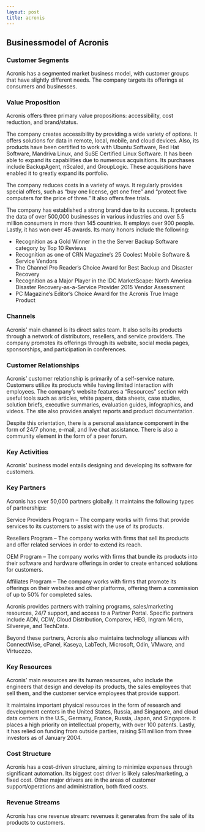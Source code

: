 ```yaml
---
layout: post
title: acronis
---
```


Businessmodel of Acronis
-------------------------

### Customer Segments

Acronis has a segmented market business model, with customer groups that have slightly different needs. The company targets its offerings at consumers and businesses.

### Value Proposition

Acronis offers three primary value propositions: accessibility, cost reduction, and brand/status.

The company creates accessibility by providing a wide variety of options. It offers solutions for data in remote, local, mobile, and cloud devices. Also, its products have been certified to work with Ubuntu Software, Red Hat Software, Mandriva Linux, and SuSE Certified Linux Software. It has been able to expand its capabilities due to numerous acquisitions. Its purchases include BackupAgent, nScaled, and GroupLogic. These acquisitions have enabled it to greatly expand its portfolio.

The company reduces costs in a variety of ways. It regularly provides special offers, such as “buy one license, get one free” and “protect five computers for the price of three.” It also offers free trials.

The company has established a strong brand due to its success. It protects the data of over 500,000 businesses in various industries and over 5.5 million consumers in more than 145 countries. It employs over 900 people. Lastly, it has won over 45 awards. Its many honors include the following:

 * Recognition as a Gold Winner in the the Server Backup Software category by Top 10 Reviews
* Recognition as one of CRN Magazine‘s 25 Coolest Mobile Software & Service Vendors
* The Channel Pro Reader’s Choice Award for Best Backup and Disaster Recovery
* Recognition as a Major Player in the IDC MarketScape: North America Disaster Recovery-as-a-Service Provider 2015 Vendor Assessment
* PC Magazine’s Editor’s Choice Award for the Acronis True Image Product
 ### Channels

Acronis’ main channel is its direct sales team. It also sells its products through a network of distributors, resellers, and service providers. The company promotes its offerings through its website, social media pages, sponsorships, and participation in conferences.

### Customer Relationships

Acronis’ customer relationship is primarily of a self-service nature. Customers utilize its products while having limited interaction with employees. The company’s website features a “Resources” section with useful tools such as articles, white papers, data sheets, case studies, solution briefs, executive summaries, evaluation guides, infographics, and videos. The site also provides analyst reports and product documentation.

Despite this orientation, there is a personal assistance component in the form of 24/7 phone, e-mail, and live chat assistance. There is also a community element in the form of a peer forum.

### Key Activities

Acronis’ business model entails designing and developing its software for customers.

### Key Partners

Acronis has over 50,000 partners globally. It maintains the following types of partnerships:

Service Providers Program – The company works with firms that provide services to its customers to assist with the use of its products.

Resellers Program – The company works with firms that sell its products and offer related services in order to extend its reach.

OEM Program – The company works with firms that bundle its products into their software and hardware offerings in order to create enhanced solutions for customers.

Affiliates Program – The company works with firms that promote its offerings on their websites and other platforms, offering them a commission of up to 50% for completed sales.

Acronis provides partners with training programs, sales/marketing resources, 24/7 support, and access to a Partner Portal. Specific partners include ADN, CDW, Cloud Distribution, Comparex, HEG, Ingram Micro, Silvereye, and TechData.

Beyond these partners, Acronis also maintains technology alliances with ConnectWise, cPanel, Kaseya, LabTech, Microsoft, Odin, VMware, and Virtuozzo.

### Key Resources

Acronis’ main resources are its human resources, who include the engineers that design and develop its products, the sales employees that sell them, and the customer service employees that provide support.

It maintains important physical resources in the form of research and development centers in the United States, Russia, and Singapore, and cloud data centers in the U.S., Germany, France, Russia, Japan, and Singapore. It places a high priority on intellectual property, with over 100 patents. Lastly, it has relied on funding from outside parties, raising $11 million from three investors as of January 2004.

### Cost Structure

Acronis has a cost-driven structure, aiming to minimize expenses through significant automation. Its biggest cost driver is likely sales/marketing, a fixed cost. Other major drivers are in the areas of customer support/operations and administration, both fixed costs.

### Revenue Streams

Acronis has one revenue stream: revenues it generates from the sale of its products to customers.
